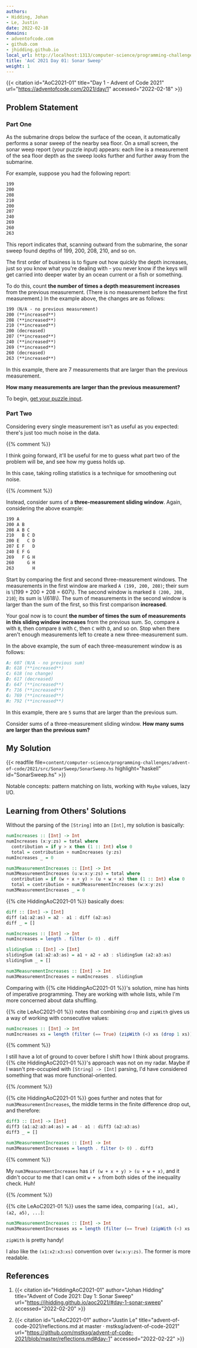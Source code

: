 ```yaml
---
authors:
- Hidding, Johan
- Le, Justin
date: 2022-02-18
domains:
- adventofcode.com
- github.com
- jhidding.github.io
local_url: http://localhost:1313/computer-science/programming-challenges/advent-of-code/2021/src/SonarSweep/01-sonar-sweep/
title: 'AoC 2021 Day 01: Sonar Sweep'
weight: 1
---
```


{{< citation
  id="AoC2021-01"
  title="Day 1 - Advent of Code 2021"
  url="https://adventofcode.com/2021/day/1"
  accessed="2022-02-18" >}}

## Problem Statement

### Part One

As the submarine drops below the surface of the ocean, it automatically
performs a sonar sweep of the nearby sea floor. On a small screen, the
sonar weep report (your puzzle input) appears: each line is a
measurement of the sea floor depth as the sweep looks further and
further away from the submarine.

For example, suppose you had the following report:

```md
199
200
208
210
200
207
240
269
260
263
```

This report indicates that, scanning outward from the submarine, the
sonar sweep found depths of 199, 200, 208, 210, and so on.

The first order of business is to figure out how quickly the depth
increases, just so you know what you're dealing with - you never know if
the keys will get carried into deeper water by an ocean current or a
fish or something.

To do this, count **the number of times a depth measurement increases**
from the previous measurement. (There is no measurement before the
first measurement.) In the example above, the changes are as follows:

```md
199 (N/A - no previous measurement)
200 (**increased**)
208 (**increased**)
210 (**increased**)
200 (decreased)
207 (**increased**)
240 (**increased**)
269 (**increased**)
260 (decreased)
263 (**increased**)
```

In this example, there are 7 measurements that are larger than the
previous measurement.

**How many measurements are larger than the previous measurement?**

To begin, [get your puzzle
input](https://adventofcode.com/2021/day/1/input).

### Part Two

Considering every single measurement isn't as useful as you expected:
there's just too much noise in the data.

{{% comment %}}

I think going forward, it'll be useful for me to guess what part two of
the problem will be, and see how my guess holds up.

In this case, taking rolling statistics is a technique for smoothening
out noise.

{{% /comment %}}

Instead, consider sums of a **three-measurement sliding window**. Again,
considering the above example:

```md
199 A
200 A B
208 A B C
210   B C D
200 E   C D
207 E F   D
240 E F G
269   F G H
260     G H
263       H
```

Start by comparing the first and second three-measurement windows. The
measurements in the first window are marked `A (199, 200, 208)`; their
sum is \\(199 + 200 + 208 = 607\\). The second window is marked `B (200,
208, 210`); its sum is \\(618\\). The sum of measurements in the second
window is larger than the sum of the first, so this first comparison
**increased**.

Your goal now is to count **the number of times the sum of measurements
in this sliding window increases** from the previous sum. So, compare
`A` with `B`, then compare `B` with `C`, then `C` with `D`, and so on.
Stop when there aren't enough measurements left to create a new
three-measurement sum.

In the above example, the sum of each three-measurement window is as
follows:

```md
A: 607 (N/A - no previous sum)
B: 618 (**increased**)
C: 618 (no change)
D: 617 (decreased)
E: 647 (**increased**)
F: 716 (**increased**)
G: 769 (**increased**)
H: 792 (**increased**)
```

In this example, there are `5` sums that are larger than the previous
sum.

Consider sums of a three-measurement sliding window. **How many sums are
larger than the previous sum?**

## My Solution

{{< readfile
  file=`content/computer-science/programming-challenges/advent-of-code/2021/src/SonarSweep/SonarSweep.hs`
  highlight="haskell"
  id="SonarSweep.hs" >}}

Notable concepts: pattern matching on lists, working with `Maybe`
values, lazy I/O.

## Learning from Others' Solutions

Without the parsing of the `[String]` into an `[Int]`, my solution is
basically:

```hs
numIncreases :: [Int] -> Int
numIncreases (x:y:zs) = total where
  contribution = if y > x then (1 :: Int) else 0
  total = contribution + numIncreases (y:zs)
numIncreases _ = 0

num3MeasurementIncreases :: [Int] -> Int
num3MeasurementIncreases (u:w:x:y:zs) = total where
  contribution = if (w + x + y) > (u + w + x) then (1 :: Int) else 0
  total = contribution + num3MeasurementIncreases (w:x:y:zs)
num3MeasurementIncreases _ = 0
```

{{% cite HiddingAoC2021-01 %}} basically does:

```hs
diff :: [Int] -> [Int]
diff (a1:a2:as) = a2 - a1 : diff (a2:as)
diff _ = []

numIncreases :: [Int] -> Int
numIncreases = length . filter (> 0) . diff

slidingSum :: [Int] -> [Int]
slidingSum (a1:a2:a3:as) = a1 + a2 + a3 : slidingSum (a2:a3:as)
slidingSum _ = []

num3MeasurementIncreases :: [Int] -> Int
num3MeasurementIncreases = numIncreases . slidingSum
```

Comparing with {{% cite HiddingAoC2021-01 %}}'s solution, mine has hints
of imperative programming. They are working with whole lists, while I'm
more concerned about data shuffling.

{{% cite LeAoC2021-01 %}} notes that combining `drop` and `zipWith`
gives us a way of working with consecutive values:

```hs
numIncreases :: [Int] -> Int
numIncreases xs = length (filter (== True) (zipWith (<) xs (drop 1 xs)))
```

{{% comment %}}

I still have a lot of ground to cover before I shift how I think about
programs. {{% cite HiddingAoC2021-01 %}}'s approach was not on my radar.
Maybe if I wasn't pre-occupied with `[String] -> [Int]` parsing, I'd
have considered something that was more functional-oriented.

{{% /comment %}}

{{% cite HiddingAoC2021-01 %}} goes further and notes that for
`num3MeasurementIncreases`, the middle terms in the finite difference
drop out, and therefore:

```hs
diff3 :: [Int] -> [Int]
diff3 (a1:a2:a3:a4:as) = a4 - a1 : diff3 (a2:a3:as)
diff3 _ = []

num3MeasurementIncreases :: [Int] -> Int
num3MeasurementIncreases = length . filter (> 0) . diff3
```

{{% comment %}}

My `num3MeasurementIncreases` has `if (w + x + y) > (u + w + x)`, and it
didn't occur to me that I can omit `w + x` from both sides of the
inequality check. Huh!

{{% /comment %}}

{{% cite LeAoC2021-01 %}} uses the same idea, comparing `[(a1, a4), (a2,
a5), ...]`:

```hs
num3MeasurementIncreases :: [Int] -> Int
num3MeasurementIncreases xs = length (filter (== True) (zipWith (<) xs (drop 3 xs)))
```

`zipWith` is pretty handy!

I also like the `(x1:x2:x3:xs)` convention over `(w:x:y:zs)`. The former
is more readable.

## References

1. {{< citation
  id="HiddingAoC2021-01"
  author="Johan Hidding"
  title="Advent of Code 2021: Day 1: Sonar Sweep"
  url="https://jhidding.github.io/aoc2021/#day-1-sonar-sweep"
  accessed="2022-02-20" >}}

1. {{< citation
  id="LeAoC2021-01"
  author="Justin Le"
  title="advent-of-code-2021/reflections.md at master · mstksg/advent-of-code-2021"
  url="https://github.com/mstksg/advent-of-code-2021/blob/master/reflections.md#day-1"
  accessed="2022-02-22" >}}
